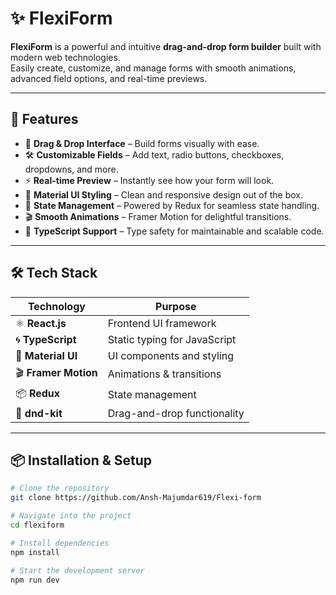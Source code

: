 # ✨ FlexiForm  

**FlexiForm** is a powerful and intuitive **drag-and-drop form builder** built with modern web technologies.  
Easily create, customize, and manage forms with smooth animations, advanced field options, and real-time previews.

---

## 🚀 Features  
- 🎯 **Drag & Drop Interface** – Build forms visually with ease.  
- 🛠 **Customizable Fields** – Add text, radio buttons, checkboxes, dropdowns, and more.  
- ⚡ **Real-time Preview** – Instantly see how your form will look.  
- 🎨 **Material UI Styling** – Clean and responsive design out of the box.  
- 🔄 **State Management** – Powered by Redux for seamless state handling.  
- 🎬 **Smooth Animations** – Framer Motion for delightful transitions.  
- 🧩 **TypeScript Support** – Type safety for maintainable and scalable code.

---

## 🛠 Tech Stack  

| Technology       | Purpose |
|------------------|---------|
| ⚛ **React.js**   | Frontend UI framework |
| 🌀 **TypeScript** | Static typing for JavaScript |
| 🎨 **Material UI**| UI components and styling |
| 🎬 **Framer Motion** | Animations & transitions |
| 📦 **Redux**     | State management |
| 🧲 **dnd-kit**   | Drag-and-drop functionality |

---


## 📦 Installation & Setup  

```bash
# Clone the repository
git clone https://github.com/Ansh-Majumdar619/Flexi-form

# Navigate into the project
cd flexiform

# Install dependencies
npm install

# Start the development server
npm run dev
